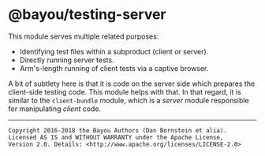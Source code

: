 @bayou/testing-server
=====================

This module serves multiple related purposes:

* Identifying test files within a subproduct (client or server).
* Directly running server tests.
* Arm's-length running of client tests via a captive browser.

A bit of subtlety here is that it is code on the server side which prepares
the client-side testing code. This module helps with that. In that regard, it
is similar to the `client-bundle` module, which is a _server_ module responsible
for manipulating _client_ code.

- - - - - - - - - -

```
Copyright 2016-2018 the Bayou Authors (Dan Bornstein et alia).
Licensed AS IS and WITHOUT WARRANTY under the Apache License,
Version 2.0. Details: <http://www.apache.org/licenses/LICENSE-2.0>
```
